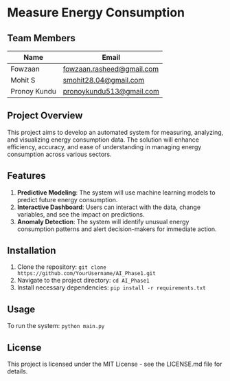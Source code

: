 # Measure Energy Consumption

## Team Members

| Name | Email |
| --- | --- |
| Fowzaan | fowzaan.rasheed@gmail.com |
| Mohit S | smohit28.04@gmail.com |
| Pronoy Kundu | pronoykundu513@gmail.com |

## Project Overview

This project aims to develop an automated system for measuring, analyzing, and visualizing energy consumption data. The solution will enhance efficiency, accuracy, and ease of understanding in managing energy consumption across various sectors.

## Features

1. **Predictive Modeling**: The system will use machine learning models to predict future energy consumption.
2. **Interactive Dashboard**: Users can interact with the data, change variables, and see the impact on predictions.
3. **Anomaly Detection**: The system will identify unusual energy consumption patterns and alert decision-makers for immediate action.

## Installation

1. Clone the repository: `git clone https://github.com/YourUsername/AI_Phase1.git`
2. Navigate to the project directory: `cd AI_Phase1`
3. Install necessary dependencies: `pip install -r requirements.txt`

## Usage

To run the system: `python main.py`



## License

This project is licensed under the MIT License - see the LICENSE.md file for details.
